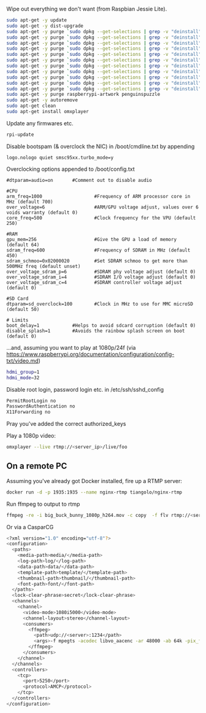 Wipe out everything we don't want (from Raspbian Jessie Lite).
```bash
sudo apt-get -y update
sudo apt-get -y dist-upgrade
sudo apt-get -y purge `sudo dpkg --get-selections | grep -v "deinstall" | grep x11 | sed s/install//`
sudo apt-get -y purge `sudo dpkg --get-selections | grep -v "deinstall" | grep python | sed s/install//`
sudo apt-get -y purge `sudo dpkg --get-selections | grep -v "deinstall" | grep sound | sed s/install//`
sudo apt-get -y purge `sudo dpkg --get-selections | grep -v "deinstall" | grep gnome | sed s/install//`
sudo apt-get -y purge `sudo dpkg --get-selections | grep -v "deinstall" | grep lxde | sed s/install//`
sudo apt-get -y purge `sudo dpkg --get-selections | grep -v "deinstall" | grep gtk | sed s/install//`
sudo apt-get -y purge `sudo dpkg --get-selections | grep -v "deinstall" | grep desktop | sed s/install//`
sudo apt-get -y purge `sudo dpkg --get-selections | grep -v "deinstall" | grep gstreamer | sed s/install//`
sudo apt-get -y purge `sudo dpkg --get-selections | grep -v "deinstall" | grep avahi | sed s/install//`
sudo apt-get -y purge `sudo dpkg --get-selections | grep -v "deinstall" | grep dbus | sed s/install//`
sudo apt-get -y purge `sudo dpkg --get-selections | grep -v "deinstall" | grep freetype | sed s/install//`
sudo apt-get -y purge raspberrypi-artwork penguinspuzzle
sudo apt-get -y autoremove
sudo apt-get clean
sudo apt-get install omxplayer
```

Update any firmwares etc.
```bash
rpi-update
```

Disable bootspam (& overclock the NIC) in /boot/cmdline.txt by appending
```
logo.nologo quiet smsc95xx.turbo_mode=y
```

Overclocking options appended to /boot/config.txt
```
#dtparam=audio=on		#Comment out to disable audio

#CPU
arm_freq=1000                   #Frequency of ARM processor core in MHz (default 700)
over_voltage=6                  #ARM/GPU voltage adjust, values over 6 voids warranty (default 0)
core_freq=500                   #Clock frequency for the VPU (default 250)

#RAM
gpu_mem=256                     #Give the GPU a load of memory (default 64)
sdram_freq=600                  #Frequency of SDRAM in MHz (default 450)
sdram_schmoo=0x02000020         #Set SDRAM schmoo to get more than 500MHz freq (default unset)
over_voltage_sdram_p=6          #SDRAM phy voltage adjust (default 0)
over_voltage_sdram_i=4          #SDRAM I/O voltage adjust (default 0)
over_voltage_sdram_c=4          #SDRAM controller voltage adjust (default 0)

#SD Card
dtparam=sd_overclock=100        #Clock in MHz to use for MMC microSD (default 50)

# Limits
boot_delay=1			#Helps to avoid sdcard corruption (default 0)
disable_splash=1		#Avoids the rainbow splash screen on boot (default 0)
```


...and, assuming you want to play at 1080p/24f (via https://www.raspberrypi.org/documentation/configuration/config-txt/video.md)

```bash
hdmi_group=1
hdmi_mode=32
```

Disable root login, password login etc. in /etc/ssh/sshd_config
```bash
PermitRootLogin no
PasswordAuthentication no
X11Forwarding no
```
Pray you've added the correct authorized_keys

Play a 1080p video:
```bash
omxplayer --live rtmp://<server_ip>/live/foo
```

## On a remote PC

Assuming you've already got Docker installed, fire up a RTMP server:
```bash
docker run -d -p 1935:1935 --name nginx-rtmp tiangolo/nginx-rtmp
```

Run ffmpeg to output to rtmp
```bash
ffmpeg -re -i big_buck_bunny_1080p_h264.mov -c copy  -f flv rtmp://<server>/live/foo
```

Or via a CasparCG
```bash
<?xml version="1.0" encoding="utf-8"?>
<configuration>
  <paths>
    <media-path>media/</media-path>
    <log-path>log/</log-path>
    <data-path>data/</data-path>
    <template-path>template/</template-path>
    <thumbnail-path>thumbnail/</thumbnail-path>
    <font-path>font/</font-path>
  </paths>
  <lock-clear-phrase>secret</lock-clear-phrase>
  <channels>
    <channel>
      <video-mode>1080i5000</video-mode>
      <channel-layout>stereo</channel-layout>
      <consumers>
        <ffmpeg>
          <path>udp://<server>:1234</path>
          <args>-f mpegts -acodec libvo_aacenc -ar 48000 -ab 64k -pix_fmt yuv420p -vcodec libx264 -preset ultrafast -profile:v high -level 30 -maxrate 10000000 -bufsize 10000000 -b 1200k</args>
        </ffmpeg>
      </consumers>
    </channel>
  </channels>
  <controllers>
    <tcp>
      <port>5250</port>
      <protocol>AMCP</protocol>
    </tcp>
  </controllers>
</configuration>
```
